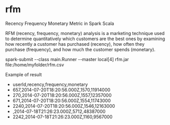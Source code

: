 # rfm
Recency Frequency Monetary Metric in Spark Scala

RFM (recency, frequency, monetary) analysis is a marketing technique used to determine quantitatively which customers are the best ones by examining how recently a customer has purchased (recency), how often they purchase (frequency), and how much the customer spends (monetary).



spark-submit --class main.Runner --master local[4] rfm.jar file:/home/myfolder/rfm.csv

Example of result

* userId,recency,frequency,monetary  
* 657,2014-07-20T18:20:56.000Z,1570,11914000    
* 270,2014-07-20T18:20:56.000Z,1557,12357000    
* 671,2014-07-20T18:20:56.000Z,1554,11743000
* 2240,2014-07-20T18:20:56.000Z,1546,12163000
* ,2014-07-18T21:26:23.000Z,5712,48387000
* 2242,2014-07-18T21:26:23.000Z,1160,9567000
